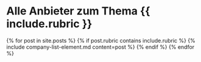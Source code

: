 <h1 class="h3">Alle Anbieter zum Thema {{ include.rubric }}</h1>
<div class="row row-cols-1 row-cols-lg-2 row-cols-md-2 row-cols-sm-1 row-cols-xs-1 mt-4">
    {% for post in site.posts %}
     {% if post.rubric contains include.rubric %}
        {% include company-list-element.md content=post %}
    {% endif %}
    {% endfor %}
</div>
